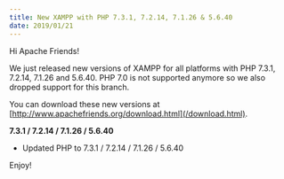 ```yaml
---
title: New XAMPP with PHP 7.3.1, 7.2.14, 7.1.26 & 5.6.40
date: 2019/01/21
---
```


Hi Apache Friends!

We just released new versions of XAMPP for all platforms with PHP 7.3.1, 7.2.14, 7.1.26 and 5.6.40. PHP 7.0 is not supported anymore so we also dropped support for this branch.

You can download these new versions at [http://www.apachefriends.org/download.html](/download.html).

**7.3.1 / 7.2.14 / 7.1.26 / 5.6.40**

- Updated PHP to 7.3.1 / 7.2.14 / 7.1.26 / 5.6.40

Enjoy!

